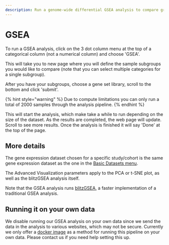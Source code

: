 ```yaml
---
description: Run a genome-wide differential GSEA analysis to compare groups of samples
---
```


# GSEA

To run a GSEA analysis, click on the 3 dot column menu at the top of a categorical column (not a numerical column) and choose 'GSEA'.

This will take you to new page where you will define the sample subgroups you would like to compare (note that you can select multiple categories for a single subgroup).

After you have your subgroups, choose a gene set library, scroll to the bottom and click 'submit'.

{% hint style="warning" %}
Due to compute limitations you can only run a total of 2000 samples through the analysis pipeline.
{% endhint %}

This will start the analysis, which make take a while to run depending on the size of the dataset. As the results are completed, the web page will update. Scroll to see more results. Once the analysis is finished it will say 'Done' at the top of the page.

## More details

The gene expression dataset chosen for a specific study/cohort is the same gene expression dataset as the one in the [Basic Datasets menu](visual-spreadsheet/#selecting-a-dataset).&#x20;

The Advanced Visualization parameters apply to the PCA or t-SNE plot, as well as the blitzGSEA analysis itself.&#x20;

Note that the GSEA analysis runs [blitzGSEA](https://academic.oup.com/bioinformatics/article/38/8/2356/6526383), a faster implementation of a traditional GSEA analysis.

## Running it on your own data

We disable running our GSEA analysis on your own data since we send the data in the analysis to various websites, which may not be secure. Currently we only offer a [docker image](https://gallery.ecr.aws/f8e3p8q3/xenablitzgsea) as a method for running this pipeline on your own data. Please contact us if you need help setting this up.&#x20;
